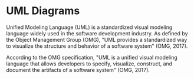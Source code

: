 # UML Diagrams

Unified Modeling Language (UML) is a standardized visual modeling language widely used in the software development industry. As defined by the Object Management Group (OMG), "UML provides a standardized way to visualize the structure and behavior of a software system" (OMG, 2017).

According to the OMG specification, "UML is a unified visual modeling language that allows developers to specify, visualize, construct, and document the artifacts of a software system" (OMG, 2017).
